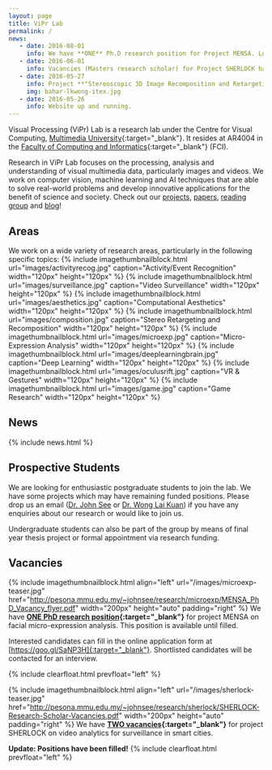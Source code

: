 ```yaml
---
layout: page
title: ViPr Lab
permalink: /
news:
   - date: 2016-08-01
     info: We have **ONE** Ph.D research position for Project MENSA. Look under Vacancies below.
   - date: 2016-06-01
     info: Vacancies (Masters research scholar) for Project SHERLOCK have been filled! 
   - date: 2016-05-27
     info: Project **"Stereoscopic 3D Image Recomposition and Retargeting"** led by Lai Kuan (with Baharul, Chun Hau and CO Wong) has won a Gold Award at ITEX 2016!
     img: bahar-lkwong-itex.jpg
   - date: 2016-05-26
     info: Website up and running.
---
```


Visual Processing (ViPr) Lab is a research lab under the Centre for Visual Computing, [Multimedia University]{:target="_blank"}. It resides at AR4004 in the [Faculty of Computing and Informatics]{:target="_blank"} (FCI).

Research in ViPr Lab focuses on the processing, analysis and understanding of visual multimedia data, particularly images and videos. We work on computer vision, machine learning and AI techniques that are able to solve real-world problems and develop innovative applications for the benefit of science and society. Check out our [projects](/research/), [papers](/papers/), [reading group](/readinggroup/) and [blog](/blog/)! 

## Areas

We work on a wide variety of research areas, particularly in the following specific topics:
{% include imagethumbnailblock.html url="images/activityrecog.jpg" caption="Activity/Event Recognition" width="120px" height="120px"  %}
{% include imagethumbnailblock.html url="images/surveillance.jpg" caption="Video Surveillance" width="120px" height="120px"  %}
{% include imagethumbnailblock.html url="images/aesthetics.jpg" caption="Computational Aesthetics" width="120px" height="120px"  %}
{% include imagethumbnailblock.html url="images/composition.jpg" caption="Stereo Retargeting and Recomposition" width="120px" height="120px"  %}
{% include imagethumbnailblock.html url="images/microexp.jpg" caption="Micro-Expression Analysis" width="120px" height="120px"  %}
{% include imagethumbnailblock.html url="images/deeplearningbrain.jpg" caption="Deep Learning" width="120px" height="120px"  %}
{% include imagethumbnailblock.html url="images/oculusrift.jpg" caption="VR & Gestures" width="120px" height="120px"  %}
{% include imagethumbnailblock.html url="images/game.jpg" caption="Game Research" width="120px" height="120px"  %}

## News

{% include news.html %}

## Prospective Students

We are looking for enthusiastic postgraduate students to join the lab. We have some projects which may have remaining funded positions. Please drop us an email ([Dr. John See] or [Dr. Wong Lai Kuan]) if you have any enquiries about our research or would like to join us.

Undergraduate students can also be part of the group by means of final year thesis project or formal appointment via research funding.

## Vacancies

{% include imagethumbnailblock.html align="left" url="/images/microexp-teaser.jpg" href="http://pesona.mmu.edu.my/~johnsee/research/microexp/MENSA_PhD_Vacancy_flyer.pdf" width="200px" height="auto" padding="right" %} We have **[ONE PhD research position]{:target="_blank"}** for project MENSA on facial micro-expression analysis. This position is available until filled.

Interested candidates can fill in the online application form at [https://goo.gl/SaNP3H]{:target="_blank"}. Shortlisted candidates will be contacted for an interview. 

{% include clearfloat.html prevfloat="left" %}

{% include imagethumbnailblock.html align="left" url="/images/sherlock-teaser.jpg" href="http://pesona.mmu.edu.my/~johnsee/research/sherlock/SHERLOCK-Research-Scholar-Vacancies.pdf" width="200px" height="auto" padding="right" %} We have **[TWO vacancies]{:target="_blank"}** for project SHERLOCK on video analytics for surveillance in smart cities. 

**Update: Positions have been filled!**
{% include clearfloat.html prevfloat="left" %}

[https://goo.gl/SaNP3H]: https://goo.gl/SaNP3H
[https://goo.gl/3il2R9]: https://goo.gl/3il2R9
[ONE PhD research position]: http://pesona.mmu.edu.my/~johnsee/research/microexp/MENSA_PhD_Vacancy_flyer.pdf
[TWO vacancies]: http://pesona.mmu.edu.my/~johnsee/research/sherlock/SHERLOCK-Research-Scholar-Vacancies.pdf
[Multimedia University]: http://www.mmu.edu.my 
[Faculty of Computing and Informatics]: http://fci.mmu.edu.my 
[Dr. John See]: mailto:johnsee@mmu.edu.my 
[Dr. Wong Lai Kuan]: mailto:lkwong@mmu.edu.my